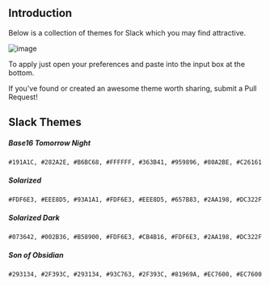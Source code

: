 ## Introduction

Below is a collection of themes for Slack which you may find attractive.

![image](http://i.imgur.com/2omkCml.png)

To apply just open your preferences and paste into the input box at the bottom.

If you've found or created an awesome theme worth sharing, submit a Pull Request!

## Slack Themes

##### Base16 Tomorrow Night
`#191A1C, #282A2E, #B6BC68, #FFFFFF, #363B41, #959896, #80A2BE, #C26161`

##### Solarized
`#FDF6E3, #EEE8D5, #93A1A1, #FDF6E3, #EEE8D5, #657B83, #2AA198, #DC322F`
 
##### Solarized Dark
`#073642, #002B36, #B58900, #FDF6E3, #CB4B16, #FDF6E3, #2AA198, #DC322F`

##### Son of Obsidian
`#293134, #2F393C, #293134, #93C763, #2F393C, #81969A, #EC7600, #EC7600`

